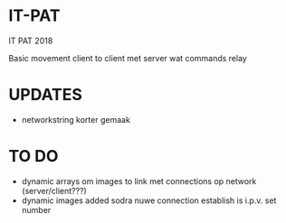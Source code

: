 # IT-PAT
IT PAT 2018

Basic movement client to client met server wat commands relay

# UPDATES
- networkstring korter gemaak

# TO DO
- dynamic arrays om images to link met connections op network (server/client???) 
- dynamic images added sodra nuwe connection establish is i.p.v. set number


